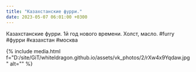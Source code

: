 ```yaml
---
title: "Казахстанские фурри."
date: 2023-05-07 06:01:00 +0300
---
```


Казахстанские фурри.
1й год нового времени.
Холст, масло.
#furry #фурри #казахстан #москва

{% include media.html f="D:/site/GiT/whiteldragon.github.io/assets/vk_photos/2/rXw4x9Yqdaw.jpg" alt="" %}
